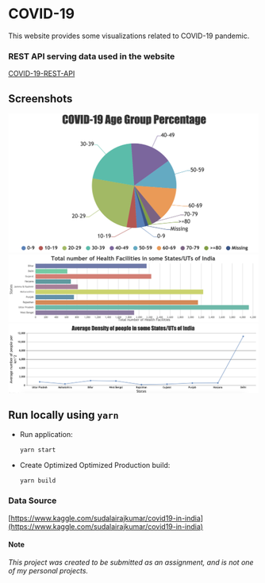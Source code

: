 # COVID-19

This website provides some visualizations related to COVID-19 pandemic.

### REST API serving data used in the website

[COVID-19-REST-API](https://www.github.com/saran-shabd/COVID-19-REST-API)

## Screenshots

<img src="screenshots/AgeGroup.png" alt="Not able to render the image" />

<img src="screenshots/HealthFacilities.png" alt="Not able to render the image" />

<img src="screenshots/Density.png" alt="Not able to render the image" />

## Run locally using `yarn`

-   Run application:

    ```bash
    yarn start
    ```

-   Create Optimized Optimized Production build:

    ```bash
    yarn build
    ```

### Data Source

[https://www.kaggle.com/sudalairajkumar/covid19-in-india](https://www.kaggle.com/sudalairajkumar/covid19-in-india)

#### Note

_This project was created to be submitted as an assignment, and is not one of my personal projects._
